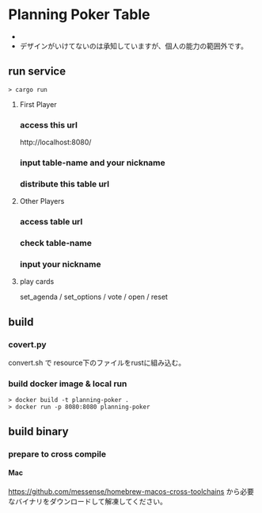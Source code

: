 # Planning Poker Table
- 
- デザインがいけてないのは承知していますが、個人の能力の範囲外です。

## run service

```shell
> cargo run
```

1. First Player
   ### access this url
   http://localhost:8080/

   ### input table-name and your nickname

   ### distribute this table url

2. Other Players

   ### access table url

   ### check table-name

   ### input your nickname

3. play cards

   set_agenda / set_options / vote / open / reset

## build

### covert.py

convert.sh で resource下のファイルをrustに組み込む。

### build docker image & local run

```shell
> docker build -t planning-poker .
> docker run -p 8080:8080 planning-poker
```

## build binary

### prepare to cross compile

#### Mac

https://github.com/messense/homebrew-macos-cross-toolchains
から必要なバイナリをダウンロードして解凍してください。

